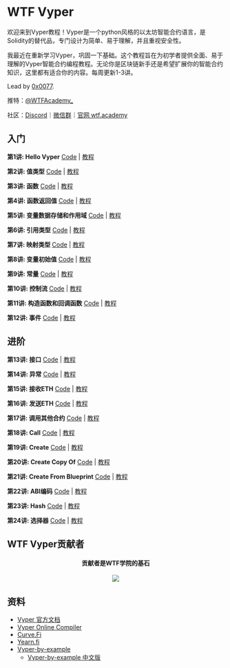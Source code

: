 # WTF Vyper

欢迎来到Vyper教程！Vyper是一个python风格的以太坊智能合约语言，是Solidity的替代品，专门设计为简单、易于理解，并且重视安全性。

我最近在重新学习Vyper，巩固一下基础。这个教程旨在为初学者提供全面、易于理解的Vyper智能合约编程教程。无论你是区块链新手还是希望扩展你的智能合约知识，这里都有适合你的内容。每周更新1-3讲。


Lead by [0x0077](https://github.com/0x0077).


推特：[@WTFAcademy_](https://twitter.com/WTFAcademy_)

社区：[Discord](https://discord.gg/5akcruXrsk)｜[微信群](https://docs.google.com/forms/d/e/1FAIpQLSe4KGT8Sh6sJ7hedQRuIYirOoZK_85miz3dw7vA1-YjodgJ-A/viewform?usp=sf_link)｜[官网 wtf.academy](https://wtf.academy)



## 入门

**第1讲: Hello Vyper** [Code](./01_HelloVyper/HelloVyper.vy) | [教程](./01_HelloVyper/README.md)

**第2讲: 值类型** [Code](./02_ValueTypes/ValueTypes.vy) | [教程](./02_ValueTypes/README.md)

**第3讲: 函数** [Code](./03_Function/function.vy) | [教程](./03_Function/README.md)

**第4讲: 函数返回值** [Code](./04_Return/example.vy) | [教程](./04_Return/README.md)

**第5讲: 变量数据存储和作用域** [Code](./05_DataStorage/example.vy) | [教程](./05_DataStorage/README.md)

**第6讲: 引用类型** [Code](./06_Reference/example.vy) | [教程](./06_Reference/README.md)

**第7讲: 映射类型** [Code](./07_Mapping/example.vy) | [教程](./07_Mapping/README.md)

**第8讲: 变量初始值** [Code](./08_InitialValue/example.vy) | [教程](./08_InitialValue/README.md)

**第9讲: 常量** [Code](./09_Constant/example.vy) | [教程](./09_Constant/README.md)

**第10讲: 控制流** [Code](./10_ControlFlow/example.vy) | [教程](./10_ControlFlow/README.md)

**第11讲: 构造函数和回调函数** [Code](./11_Constructor/README.md) | [教程](./11_Constructor/README.md)

**第12讲: 事件** [Code](./12_Event/example.vy) | [教程](./12_Event/README.md)

## 进阶

**第13讲: 接口** [Code](./13_Interface/example.vy) | [教程](./13_Interface/README.md)

**第14讲: 异常** [Code](./14_Error/example.vy) | [教程](./14_Error/README.md)

**第15讲: 接收ETH** [Code](./15_ReceiveETH/example.vy) | [教程](./15_ReceiveETH/README.md)

**第16讲: 发送ETH** [Code](./16_SendETH/example.vy) | [教程](./16_SendETH/README.md)

**第17讲: 调用其他合约** [Code](./17_CallContract/example.vy) | [教程](./17_CallContract/README.md)

**第18讲: Call** [Code](./18_Call/example.vy) | [教程](./18_Call/README.md)

**第19讲: Create** [Code](./19_Create/) | [教程](./19_Create/README.md)

**第20讲: Create Copy Of** [Code](./20_CreateCopyOf/create_copy_of.vy) | [教程](./20_CreateCopyOf/README.md)

**第21讲: Create From Blueprint** [Code](./21_CreateFromBlueprint/BlueprintFactory.vy) | [教程](./21_CreateFromBlueprint/README.md)

**第22讲: ABI编码** [Code](./22_ABIEncode/example.vy) | [教程](./22_ABIEncode/README.md)

**第23讲: Hash** [Code](./23_Hash/example.vy) | [教程](./23_Hash/README.md)

**第24讲: 选择器** [Code](./24_Selector/example.vy) | [教程](./24_Selector/README.md)

## WTF Vyper贡献者
<div align="center">
  <h4 align="center">
    贡献者是WTF学院的基石
  </h4>
  <a href="https://github.com/WTFAcademy/WTF-Vyper/graphs/contributors">
    <img src="https://contrib.rocks/image?repo=WTFAcademy/WTF-Vyper" />
  </a>
</div>

## 资料
- [Vyper 官方文档](https://vyper.readthedocs.io/en/latest/)
- [Vyper Online Compiler](https://github.com/0x0077/vyper-online-compiler)
- [Curve.Fi](https://curve.readthedocs.io/guide-code-style.html)
- [Yearn.fi](https://docs.yearn.fi/)
- [Vyper-by-example](https://vyper-by-example.org/)
  - [Vyper-by-example 中文版](https://github.com/Web3-Club/vyper-by-example_Chinese)

